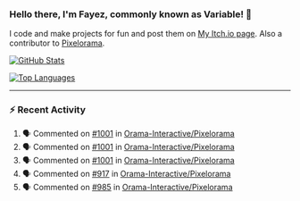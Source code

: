 ### Hello there, I'm Fayez, commonly known as Variable! 👋
I code and make projects for fun and post them on [My Itch.io page](https://variable-industries.itch.io/). Also a contributor to [Pixelorama](https://github.com/Orama-Interactive/Pixelorama).

[![GitHub Stats](https://github-readme-stats.vercel.app/api/?username=Variable-ind&show_icons=true&theme=merko)](https://github.com/anuraghazra/github-readme-stats)

[![Top Languages](https://github-readme-stats.vercel.app/api/top-langs/?username=Variable-ind&layout=compact&theme=merko)](https://github.com/anuraghazra/github-readme-stats)

---

### :zap: Recent Activity

<!--START_SECTION:activity-->
1. 🗣 Commented on [#1001](https://github.com/Orama-Interactive/Pixelorama/issues/1001#issuecomment-2027951759) in [Orama-Interactive/Pixelorama](https://github.com/Orama-Interactive/Pixelorama)
2. 🗣 Commented on [#1001](https://github.com/Orama-Interactive/Pixelorama/issues/1001#issuecomment-2027949302) in [Orama-Interactive/Pixelorama](https://github.com/Orama-Interactive/Pixelorama)
3. 🗣 Commented on [#1001](https://github.com/Orama-Interactive/Pixelorama/issues/1001#issuecomment-2027948634) in [Orama-Interactive/Pixelorama](https://github.com/Orama-Interactive/Pixelorama)
4. 🗣 Commented on [#917](https://github.com/Orama-Interactive/Pixelorama/issues/917#issuecomment-2018509329) in [Orama-Interactive/Pixelorama](https://github.com/Orama-Interactive/Pixelorama)
5. 🗣 Commented on [#985](https://github.com/Orama-Interactive/Pixelorama/issues/985#issuecomment-1964292284) in [Orama-Interactive/Pixelorama](https://github.com/Orama-Interactive/Pixelorama)
<!--END_SECTION:activity-->

<!--
**Variable-ind/Variable-ind** is a ✨ _special_ ✨ repository because its `README.md` (this file) appears on your GitHub profile.

Here are some ideas to get you started:
- 🌱 I’m currently studying at ...
- 🔭 I’m currently working on ...
- 👯 I’m looking to collaborate on ...
- 🤔 I’m looking for help with ...
- 💬 Ask me about ...
- 📫 How to reach me: ...
- ⚡ Fun fact: ...
-->
